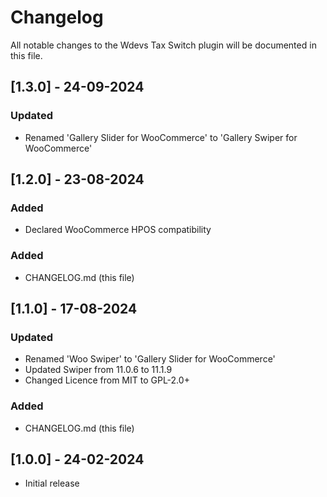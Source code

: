 # Changelog
All notable changes to the Wdevs Tax Switch plugin will be documented in this file.

## [1.3.0] - 24-09-2024
### Updated

- Renamed 'Gallery Slider for WooCommerce' to 'Gallery Swiper for WooCommerce'

## [1.2.0] - 23-08-2024
### Added

- Declared WooCommerce HPOS compatibility

### Added
- CHANGELOG.md (this file)

## [1.1.0] - 17-08-2024
### Updated

- Renamed 'Woo Swiper' to 'Gallery Slider for WooCommerce'
- Updated Swiper from 11.0.6 to 11.1.9
- Changed Licence from MIT to GPL-2.0+

### Added
- CHANGELOG.md (this file)

## [1.0.0] - 24-02-2024

- Initial release

